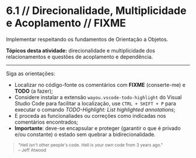 # 6.1 // Direcionalidade, Multiplicidade e Acoplamento // FIXME


Implementar respeitando os fundamentos de Orientação a Objetos.

**Tópicos desta atividade:** direcionalidade e multiplicidade dos relacionamentos e questões de acoplamento e dependência.

---

Siga as orientações:

- Localizar no código-fonte os comentários com **FIXME** (conserte-me) e **TODO** (a fazer);
- Considere instalar a extensão `wayou.vscode-todo-highlight` do Visual Studio Code para facilitar a localização, use `CTRL + SHIFT + P` para executar o comando _TODO-Highlight: List highlighted annotations_;
- E proceda as funcionaliades ou correções como indicadas nos comentários encontrados;
- **Importante**: deve-se encapsular e proteger (garantir o que é privado e/ou constante) o estado sem quebrar a bidirecionalidade.

<small>
  <blockquote>
    "Hell isn't other people's code. Hell is your own code from 3 years ago." <br> – Jeff Atwood
  </blockquote>
</small>